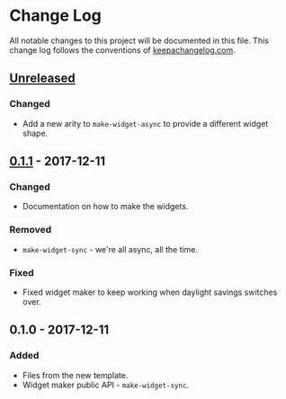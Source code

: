 # Change Log
All notable changes to this project will be documented in this file. This change log follows the conventions of [keepachangelog.com](http://keepachangelog.com/).

## [Unreleased]
### Changed
- Add a new arity to `make-widget-async` to provide a different widget shape.

## [0.1.1] - 2017-12-11
### Changed
- Documentation on how to make the widgets.

### Removed
- `make-widget-sync` - we're all async, all the time.

### Fixed
- Fixed widget maker to keep working when daylight savings switches over.

## 0.1.0 - 2017-12-11
### Added
- Files from the new template.
- Widget maker public API - `make-widget-sync`.

[Unreleased]: https://github.com/your-name/living-clojure/compare/0.1.1...HEAD
[0.1.1]: https://github.com/your-name/living-clojure/compare/0.1.0...0.1.1
